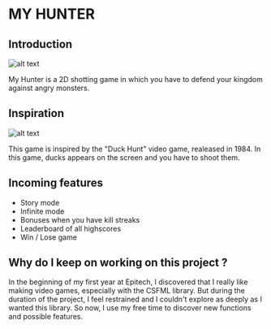 # MY HUNTER
## Introduction
![alt text](https://i.imgur.com/wBswp7R.png)

My Hunter is a 2D shotting game in which you have to defend your kingdom against angry monsters.

## Inspiration
![alt text](https://static.jeux123.fr/game-images/duck-hunt_big.jpg)

This game is inspired by the "Duck Hunt" video game, realeased in 1984. In this game, ducks appears on the screen and you have to shoot them.

## Incoming features
- Story mode
- Infinite mode
- Bonuses when you have kill streaks
- Leaderboard of all highscores
- Win / Lose game

## Why do I keep on working on this project ?
In the beginning of my first year at Epitech, I discovered that I really like making video games, especially with the CSFML library. 
But during the duration of the project, I feel restrained and I couldn't explore as deeply as I wanted this library.
So now, I use my free time to discover new functions and possible features.
